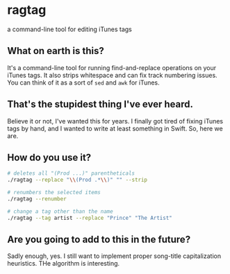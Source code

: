 # ragtag
a command-line tool for editing iTunes tags

## What on earth is this?
It's a command-line tool for running find-and-replace operations on your iTunes tags. 
It also strips whitespace and can fix track numbering issues. You can think of it as
a sort of `sed` and `awk` for iTunes.

## That's the stupidest thing I've ever heard.
Believe it or not, I've wanted this for years. I finally got tired of fixing iTunes 
tags by hand, and I wanted to write at least something in Swift. So, here we are. 

## How do you use it? 

```bash
# deletes all "(Prod ...)" parentheticals
./ragtag --replace "\\(Prod .*\\)" "" --strip

# renumbers the selected items
./ragtag --renumber

# change a tag other than the name
./ragtag --tag artist --replace "Prince" "The Artist"
```

## Are you going to add to this in the future? 

Sadly enough, yes. I still want to implement proper song-title capitalization 
heuristics. THe algorithm is interesting.
